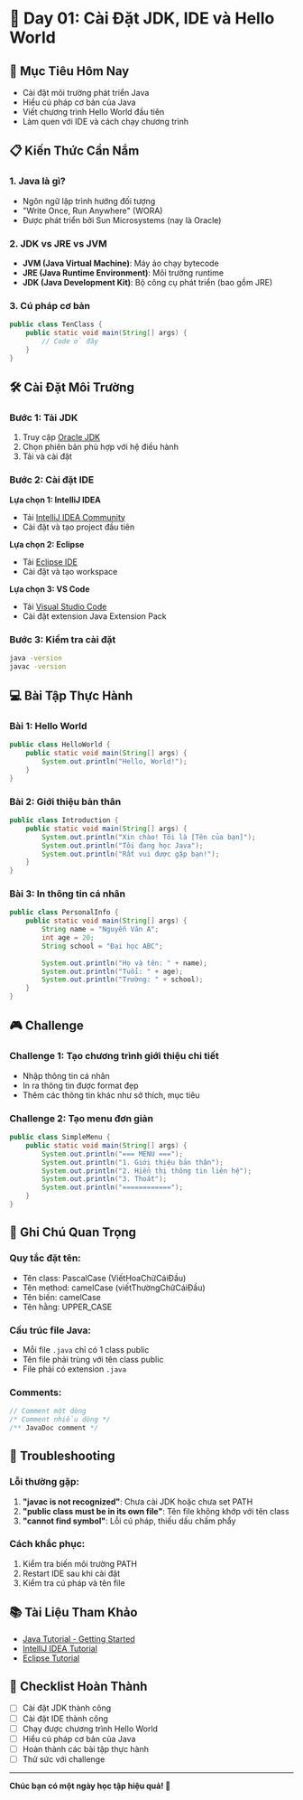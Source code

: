 # 🌟 Day 01: Cài Đặt JDK, IDE và Hello World

## 🎯 Mục Tiêu Hôm Nay

- Cài đặt môi trường phát triển Java
- Hiểu cú pháp cơ bản của Java
- Viết chương trình Hello World đầu tiên
- Làm quen với IDE và cách chạy chương trình

## 📋 Kiến Thức Cần Nắm

### **1. Java là gì?**
- Ngôn ngữ lập trình hướng đối tượng
- "Write Once, Run Anywhere" (WORA)
- Được phát triển bởi Sun Microsystems (nay là Oracle)

### **2. JDK vs JRE vs JVM**
- **JVM (Java Virtual Machine)**: Máy ảo chạy bytecode
- **JRE (Java Runtime Environment)**: Môi trường runtime
- **JDK (Java Development Kit)**: Bộ công cụ phát triển (bao gồm JRE)

### **3. Cú pháp cơ bản**
```java
public class TenClass {
    public static void main(String[] args) {
        // Code ở đây
    }
}
```

## 🛠️ Cài Đặt Môi Trường

### **Bước 1: Tải JDK**
1. Truy cập [Oracle JDK](https://www.oracle.com/java/technologies/downloads/)
2. Chọn phiên bản phù hợp với hệ điều hành
3. Tải và cài đặt

### **Bước 2: Cài đặt IDE**
**Lựa chọn 1: IntelliJ IDEA**
- Tải [IntelliJ IDEA Community](https://www.jetbrains.com/idea/download/)
- Cài đặt và tạo project đầu tiên

**Lựa chọn 2: Eclipse**
- Tải [Eclipse IDE](https://www.eclipse.org/downloads/)
- Cài đặt và tạo workspace

**Lựa chọn 3: VS Code**
- Tải [Visual Studio Code](https://code.visualstudio.com/)
- Cài đặt extension Java Extension Pack

### **Bước 3: Kiểm tra cài đặt**
```bash
java -version
javac -version
```

## 💻 Bài Tập Thực Hành

### **Bài 1: Hello World**
```java
public class HelloWorld {
    public static void main(String[] args) {
        System.out.println("Hello, World!");
    }
}
```

### **Bài 2: Giới thiệu bản thân**
```java
public class Introduction {
    public static void main(String[] args) {
        System.out.println("Xin chào! Tôi là [Tên của bạn]");
        System.out.println("Tôi đang học Java");
        System.out.println("Rất vui được gặp bạn!");
    }
}
```

### **Bài 3: In thông tin cá nhân**
```java
public class PersonalInfo {
    public static void main(String[] args) {
        String name = "Nguyễn Văn A";
        int age = 20;
        String school = "Đại học ABC";
        
        System.out.println("Họ và tên: " + name);
        System.out.println("Tuổi: " + age);
        System.out.println("Trường: " + school);
    }
}
```

## 🎮 Challenge

### **Challenge 1: Tạo chương trình giới thiệu chi tiết**
- Nhập thông tin cá nhân
- In ra thông tin được format đẹp
- Thêm các thông tin khác như sở thích, mục tiêu

### **Challenge 2: Tạo menu đơn giản**
```java
public class SimpleMenu {
    public static void main(String[] args) {
        System.out.println("=== MENU ===");
        System.out.println("1. Giới thiệu bản thân");
        System.out.println("2. Hiển thị thông tin liên hệ");
        System.out.println("3. Thoát");
        System.out.println("============");
    }
}
```

## 📝 Ghi Chú Quan Trọng

### **Quy tắc đặt tên:**
- Tên class: PascalCase (ViếtHoaChữCáiĐầu)
- Tên method: camelCase (viếtThườngChữCáiĐầu)
- Tên biến: camelCase
- Tên hằng: UPPER_CASE

### **Cấu trúc file Java:**
- Mỗi file `.java` chỉ có 1 class public
- Tên file phải trùng với tên class public
- File phải có extension `.java`

### **Comments:**
```java
// Comment một dòng
/* Comment nhiều dòng */
/** JavaDoc comment */
```

## 🔧 Troubleshooting

### **Lỗi thường gặp:**
1. **"javac is not recognized"**: Chưa cài JDK hoặc chưa set PATH
2. **"public class must be in its own file"**: Tên file không khớp với tên class
3. **"cannot find symbol"**: Lỗi cú pháp, thiếu dấu chấm phẩy

### **Cách khắc phục:**
1. Kiểm tra biến môi trường PATH
2. Restart IDE sau khi cài đặt
3. Kiểm tra cú pháp và tên file

## 📚 Tài Liệu Tham Khảo

- [Java Tutorial - Getting Started](https://docs.oracle.com/javase/tutorial/getStarted/)
- [IntelliJ IDEA Tutorial](https://www.jetbrains.com/help/idea/creating-and-running-your-first-java-application.html)
- [Eclipse Tutorial](https://www.eclipse.org/documentation/)

## 🎯 Checklist Hoàn Thành

- [ ] Cài đặt JDK thành công
- [ ] Cài đặt IDE thành công
- [ ] Chạy được chương trình Hello World
- [ ] Hiểu cú pháp cơ bản của Java
- [ ] Hoàn thành các bài tập thực hành
- [ ] Thử sức với challenge

---

**Chúc bạn có một ngày học tập hiệu quả! 🚀**
